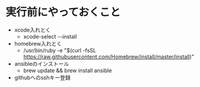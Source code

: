 # 実行前にやっておくこと

- xcode入れとく
  - xcode-select --install
- homebrew入れとく
  - /usr/bin/ruby -e "$(curl -fsSL https://raw.githubusercontent.com/Homebrew/install/master/install)"
- ansibleのインストール
  - brew update && brew install ansible
- githubへのsshキー登録
